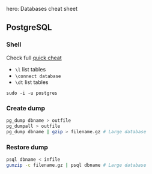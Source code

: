 hero: Databases cheat sheet

## PostgreSQL

### Shell

Check full [quick cheat](https://gist.github.com/Kartones/dd3ff5ec5ea238d4c546)

- `\l` list tables
- `\connect database`
- `\dt` list tables

`sudo -i -u postgres`

### Create dump

```bash
pg_dump dbname > outfile
pg_dumpall > outfile
pg_dump dbname | gzip > filename.gz # Large database
```

### Restore dump

```bash
psql dbname < infile
gunzip -c filename.gz | psql dbname # Large database
```
